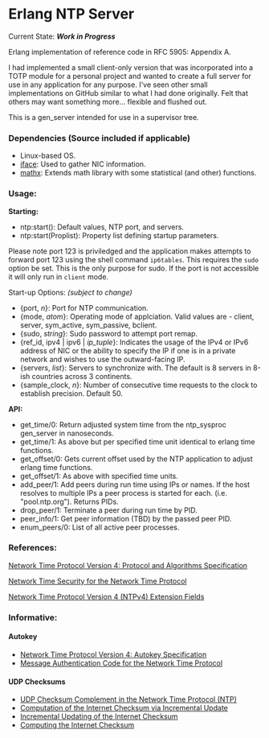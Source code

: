 # Erlang NTP Server

Current State: _**Work in Progress**_

Erlang implementation of reference code in RFC 5905: Appendix A.

I had implemented a small client-only version that was incorporated into a TOTP module for a personal project and wanted to create a full server for use in any application for any purpose. I've seen other small implementations on GitHub similar to what I had done originally. Felt that others may want something more... flexible and flushed out. 

This is a gen_server intended for use in a supervisor tree.

### Dependencies (Source included if applicable)

 - Linux-based OS.
 - [iface](https://github.com/robione-nr/erlang-utils/blob/master/iface.erl): Used to gather NIC information.
 - [mathx](https://github.com/robione-nr/erlang-utils/blob/master/mathx.erl): Extends math library with some statistical (and other) functions.

### Usage:

**Starting:** 

 - ntp:start(): Default values, NTP port, and servers.
 - ntp:start(Proplist): Property list defining startup parameters.

 Please note port 123 is priviledged and the application makes attempts to forward port 123 using the shell command `ip6tables`. This requires the `sudo` option be set. This is the only purpose for sudo. If the port is not accessible it will only run in `client` mode.

 Start-up Options: _(subject to change)_
  - {port, _n_}: Port for NTP communication.
  - {mode, _atom_}: Operating mode of applciation. Valid values are - client, server, sym_active, sym_passive, bclient.
  - {sudo, _string_}: Sudo password to attempt port remap.
  - {ref_id, ipv4 | ipv6 | _ip\_tuple_}: Indicates the usage of the IPv4 or IPv6 address of NIC or the ability to specify the IP if one is in a private network and wishes to use the outward-facing IP.
  - {servers, _list_}: Servers to synchronize with. The default is 8 servers in 8-ish countries across 3 continents.
  - {sample_clock, _n_}: Number of consecutive time requests to the clock to establish precision. Default 50.

**API:**
  - get_time/0: Return adjusted system time from the ntp_sysproc gen_server in nanoseconds.
  - get_time/1: As above but per specified time unit identical to erlang time functions.
  - get_offset/0: Gets current offset used by the NTP application to adjust erlang time functions.
  - get_offset/1: As above with specified time units.
  - add_peer/1: Add peers during run time using IPs or names. If the host resolves to multiple IPs a peer process is started for each. (i.e. "pool.ntp.org"). Returns PIDs.
  - drop_peer/1: Terminate a peer during run time by PID.
  - peer_info/1: Get peer information (TBD) by the passed peer PID.
  - enum_peers/0: List of all active peer processes.

### References:

[Network Time Protocol Version 4: Protocol and Algorithms Specification](https://tools.ietf.org/html/rfc5905)

[Network Time Security for the Network Time Protocol](https://datatracker.ietf.org/doc/draft-ietf-ntp-using-nts-for-ntp/?include_text=1)

[Network Time Protocol Version 4 (NTPv4) Extension Fields](https://tools.ietf.org/html/rfc7822)

### Informative:

#### Autokey
 - [Network Time Protocol Version 4: Autokey Specification](https://tools.ietf.org/html/rfc5906)
 - [Message Authentication Code for the Network Time Protocol](https://tools.ietf.org/html/rfc8573)

#### UDP Checksums
 - [UDP Checksum Complement in the Network Time Protocol (NTP)](https://tools.ietf.org/html/rfc7821)
 - [Computation of the Internet Checksum via Incremental Update](https://tools.ietf.org/html/rfc1624)
 - [Incremental Updating of the Internet Checksum](https://tools.ietf.org/html/rfc1624)
 - [Computing the Internet Checksum](https://tools.ietf.org/html/rfc1071)
